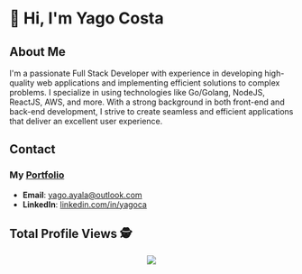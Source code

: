 
# 👋 Hi, I'm Yago Costa

## About Me
I'm a passionate Full Stack Developer with experience in developing high-quality web applications and implementing efficient solutions to complex problems. I specialize in using technologies like Go/Golang, NodeJS, ReactJS, AWS, and more. With a strong background in both front-end and back-end development, I strive to create seamless and efficient applications that deliver an excellent user experience.

## Contact
### My [Portfolio](https://portfolio.yago.codes/)
- **Email**: yago.ayala@outlook.com
- **LinkedIn**: [linkedin.com/in/yagoca](http://linkedin.com/in/yagoca/)

 ## Total Profile Views :detective: <br>
 <p align="center"> 
   <img alingn="center" src="https://profile-counter.glitch.me/YagoAyala/count.svg" />
 </p>

